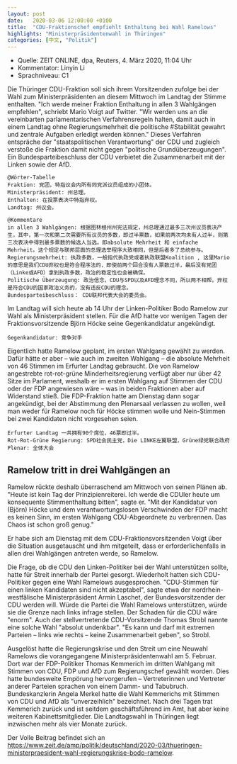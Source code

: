 ```yaml
---
layout: post
date:   2020-03-06 12:00:00 +0100
title:  "CDU-Fraktionschef empfiehlt Enthaltung bei Wahl Ramelows"
highlights: "Ministerpräsidentenwahl in Thüringen"
categories: [中文, "Politik"]
---
```


- Quelle: ZEIT ONLINE, dpa, Reuters, 4. März 2020, 11:04 Uhr
- Kommentator: Linyin Li
- Sprachniveau: C1


Die Thüringer CDU-Fraktion soll sich ihrem Vorsitzenden zufolge bei der Wahl zum Ministerpräsidenten an diesem Mittwoch im Landtag der Stimme enthalten. "Ich werde meiner Fraktion Enthaltung in allen 3 Wahlgängen empfehlen", schriebt Mario Voigt auf Twitter. "Wir werden uns an die vereinbarten parlamentarischen Verfahrensregeln halten, damit auch in einem Landtag ohne Regierungsmehrheit die politische #Stabilität gewahrt und zentrale Aufgaben erledigt werden können." Dieses Verfahren entspräche der "staatspolitischen Verantwortung" der CDU und zugleich verstoße die Fraktion damit nicht gegen "politische Grundüberzeugungen". Ein Bundesparteibeschluss der CDU verbietet die Zusammenarbeit mit der Linken sowie der AfD.

    @Wörter-Tabelle
    Fraktion: 党团，特指议会内所有同党派议员组成的小团体。
    Ministerpräsident: 州总理。
    Enthalten: 在投票表决中特指弃权。
    Landtag: 州议会。

    @Kommentare 
    in allen 3 Wahlgängen: 根据图林根州州宪法规定，州总理通过最多三次州议员表决产生，其中，第一次和第二次需要所有议员的多数，即过半票数，如果前两次均未有人过半，则第三次表决中得到最多票数的候选人当选。即absolute Mehrheit 和 einfache Mehrheit。这个规定与联邦层面的总理选举程序大致相同，但是后者多了总统参与。
    Regierungsmehrheit: 执政多数，一般指代执政党或者执政联盟Koalition , 这里Mario的意思是我们CDU弃权也是符合程序法的，即使前两个回合没有人票数过半，最后没有党团（Linke或AFD）拿到执政多数，政治的稳定性也会被确保。
    Politische Überzeugung: 政治信念，CDU与SPD以及AFD理念不同，所以两不相帮。弃权是符合CDU的国家政治义务的，没有违反CDU的理念。
    Bundesparteibeschluss： CDU联邦代表大会的委员会。


Im Landtag will sich heute ab 14 Uhr der Linken-Politiker Bodo Ramelow zur Wahl als Ministerpräsident stellen. Für die AfD hatte vor wenigen Tagen der Fraktionsvorsitzende Björn Höcke seine Gegenkandidatur angekündigt.

    Gegenkandidatur: 竞争对手


Eigentlich hatte Ramelow geplant, im ersten Wahlgang gewählt zu werden. Dafür hätte er aber – wie auch im zweiten Wahlgang – die absolute Mehrheit von 46 Stimmen im Erfurter Landtag gebraucht. Die von Ramelow angestrebte rot-rot-grüne Minderheitsregierung verfügt aber nur über 42 Sitze im Parlament, weshalb er im ersten Wahlgang auf Stimmen der CDU oder der FDP angewiesen wäre – was in beiden Fraktionen aber auf Widerstand stieß. Die FDP-Fraktion hatte am Dienstag dann sogar angekündigt, bei der Abstimmung den Plenarsaal verlassen zu wollen, weil man weder für Ramelow noch für Höcke stimmen wolle und Nein-Stimmen bei zwei Kandidaten nicht vorgesehen seien.

    Erfurter Landtag 一共拥有90个席位，46票即过半。
    Rot-Rot-Grüne Regierung: SPD社会民主党，Die LINKE左翼联盟，Grüne绿党联合政府
    Plenar: 全体大会


## Ramelow tritt in drei Wahlgängen an

Ramelow rückte deshalb überraschend am Mittwoch von seinen Plänen ab. "Heute ist kein Tag der Prinzipienreiterei. Ich werde die CDUler heute um konsequente Stimmenthaltung bitten", sagte er. "Mit der Kandidatur von (Björn) Höcke und dem verantwortungslosen Verschwinden der FDP macht es keinen Sinn, im ersten Wahlgang CDU-Abgeordnete zu verbrennen. Das Chaos ist schon groß genug."

Er habe sich am Dienstag mit dem CDU-Fraktionsvorsitzenden Voigt über die Situation ausgetauscht und ihm mitgeteilt, dass er erforderlichenfalls in allen drei Wahlgängen antreten werde, so Ramelow. 

Die Frage, ob die CDU den Linken-Politiker bei der Wahl unterstützen sollte, hatte für Streit innerhalb der Partei gesorgt. Wiederholt hatten sich CDU-Politiker gegen eine Wahl Ramelows ausgesprochen. "CDU-Stimmen für einen linken Kandidaten sind nicht akzeptabel", sagte etwa der nordrhein-westfälische Ministerpräsident Armin Laschet, der Bundesvorsitzender der CDU werden will. Würde die Partei die Wahl Ramelows unterstützen, würde sie die Grenze nach links infrage stellen. Der Schaden für die CDU wäre "enorm". Auch der stellvertretende CDU-Vorsitzende Thomas Strobl nannte eine solche Wahl "absolut undenkbar". "Es kann und darf mit extremen Parteien – links wie rechts – keine Zusammenarbeit geben", so Strobl.

Ausgelöst hatte die Regierungskrise und den Streit um eine Neuwahl Ramelows die vorangegangene Ministerpräsidentenwahl am 5. Februar. Dort war der FDP-Politiker Thomas Kemmerich im dritten Wahlgang mit Stimmen von CDU, FDP und AfD zum Regierungschef gewählt worden. Dies hatte bundesweite Empörung hervorgerufen – Vertreterinnen und Vertreter anderer Parteien sprachen von einem Damm- und Tabubruch. Bundeskanzlerin Angela Merkel hatte die Wahl Kemmerichs mit Stimmen von CDU und AfD als "unverzeihlich" bezeichnet. Nach drei Tagen trat Kemmerich zurück und ist seitdem geschäftsführend im Amt, hat aber keine weiteren Kabinettsmitglieder. Die Landtagswahl in Thüringen liegt inzwischen mehr als vier Monate zurück.


Der Volle Beitrag befindet sich an <https://www.zeit.de/amp/politik/deutschland/2020-03/thueringen-ministerpraesident-wahl-regierungskrise-bodo-ramelow>.
